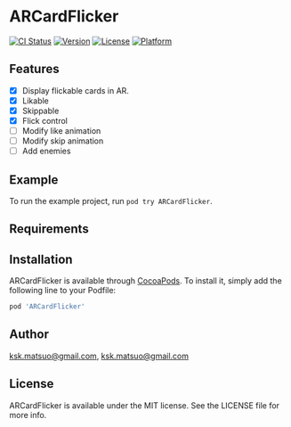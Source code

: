 # ARCardFlicker

[![CI Status](https://img.shields.io/travis/ksk.matsuo@gmail.com/ARCardFlicker.svg?style=flat)](https://travis-ci.org/ksk.matsuo@gmail.com/ARCardFlicker)
[![Version](https://img.shields.io/cocoapods/v/ARCardFlicker.svg?style=flat)](https://cocoapods.org/pods/ARCardFlicker)
[![License](https://img.shields.io/cocoapods/l/ARCardFlicker.svg?style=flat)](https://cocoapods.org/pods/ARCardFlicker)
[![Platform](https://img.shields.io/cocoapods/p/ARCardFlicker.svg?style=flat)](https://cocoapods.org/pods/ARCardFlicker)

## Features

- [x] Display flickable cards in AR.
- [x] Likable
- [x] Skippable
- [x] Flick control
- [ ] Modify like animation
- [ ] Modify skip animation
- [ ] Add enemies

## Example

To run the example project, run `pod try ARCardFlicker`.

## Requirements

## Installation

ARCardFlicker is available through [CocoaPods](https://cocoapods.org). To install
it, simply add the following line to your Podfile:

```ruby
pod 'ARCardFlicker'
```

## Author

ksk.matsuo@gmail.com, ksk.matsuo@gmail.com

## License

ARCardFlicker is available under the MIT license. See the LICENSE file for more info.
